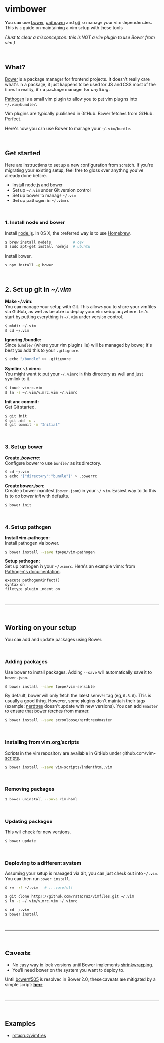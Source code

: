 # vimbower

You can use [bower], [pathogen] and [git] to manage your vim dependencies. This is a guide on maintaining a vim setup with these tools.

*(Just to clear a misconception: this is NOT a vim plugin to use Bower from vim.)*

<br>

## What?

[Bower] is a package manager for frontend projects. It doesn't really care what's in a package, it just happens to be used for JS and CSS most of the time. In reality, it's a package manager for *anything*.

[Pathogen] is a small vim plugin to allow you to put vim plugins into `~/.vim/bundle/`.

Vim plugins are typically published in GitHub. Bower fetches from GitHub. Perfect.

Here's how you can use Bower to manage your `~/.vim/bundle`.

<br>

## Get started

Here are instructions to set up a new configuration from scratch. If you're migrating your existing setup, feel free to gloss over anything you've already done before.

 * Install node.js and bower
 * Set up `~/.vim` under Git version control
 * Set up bower to manage `~/.vim`
 * Set up pathogen in `~/.vimrc`

<br>
 
### 1. Install node and bower

Install [node.js]. In OS X, the preferred way is to use [Homebrew].

```sh
$ brew install nodejs          # osx
$ sudo apt-get install nodejs  # ubuntu
```

Install bower.

```sh
$ npm install -g bower
```

<br>

## 2. Set up git in *~/.vim*

__Make ~/.vim__:<br>
You can manage your setup with Git. This allows you to share your vimfiles via GitHub, as well as be able to deploy your vim setup anywhere. Let's start by putting everything in `~/.vim` under version control.

```sh
$ mkdir ~/.vim
$ cd ~/.vim
```

__Ignoring /bundle:__<br>
Since `bundle/` (where your vim plugins lie) will be managed by bower, it's best you add this to your `.gitignore`.

```sh
$ echo "/bundle" >> .gitignore
```

__Symlink ~/.vimrc:__<br>
You might want to put your `~/.vimrc` in this directory as well and just symlink to it.

```sh
$ touch vimrc.vim
$ ln -s ~/.vim/vimrc.vim ~/.vimrc
```

__Init and commit:__<br>
Get Git started.

```sh
$ git init
$ git add -u .
$ git commit -m "Initial"
```

<br>

### 3. Set up bower

__Create *.bowerrc*:__<br>
Configure bower to use `bundle/` as its directory.

```sh
$ cd ~/.vim
$ echo '{"directory":"bundle"}' > .bowerrc
```

__Create *bower.json*__:<br>
Create a bower manifest (`bower.json`) in your `~/.vim`. Easiest way to do
this is to do *bower init* with defaults.

```sh
$ bower init
```

<br>

### 4. Set up pathogen

__Install vim-pathogen:__<br>
Install pathogen via bower.

```sh
$ bower install --save tpope/vim-pathogen
```

__Setup pathogen:__<br>
Set up pathogen in your `~/.vimrc`. Here's an example vimrc from [Pathogen's documentation][pathogen-setup].

```vim
execute pathogen#infect()
syntax on
filetype plugin indent on
```

<br>

----

<br>

## Working on your setup

You can add and update packages using Bower.

<br>

### Adding packages

Use bower to install packages. Adding `--save` will automatically save it to `bower.json`.

```sh
$ bower install --save tpope/vim-sensible
```

By default, bower will only fetch the latest semver tag (eg, `0.3.0`). This is usually a good thing. However, some plugins don't maintain their tags (example: [nerdtree] doesn't update with new versions). You can add `#master` to ensure that bower fetches from master.

```sh
$ bower install --save scrooloose/nerdtree#master
```

<br>

### Installing from vim.org/scripts

Scripts in the vim repository are available in GitHub under [github.com/vim-scripts].

```sh
$ bower install --save vim-scripts/indenthtml.vim
```

<br>

### Removing packages

```sh
$ bower uninstall --save vim-haml
```

<br>

### Updating packages

This will check for new versions.

```sh
$ bower update
```

<br>

### Deploying to a different system

Assuming your setup is managed via Git, you can just check out into `~/.vim`. You can then run `bower install`.

```sh
$ rm -rf ~/.vim   # ...careful!

$ git clone https://github.com/rstacruz/vimfiles.git ~/.vim
$ ln -s ~/.vim/vimrc.vim ~/.vimrc

$ cd ~/.vim
$ bower install
```

<br>

----

<br>

## Caveats

* No easy way to lock versions until Bower implements [shrinkwrapping][bower#505].
* You'll need bower on the system you want to deploy to.

Until [bower#505] is resolved in Bower 2.0, these caveats are mitigated by a simple script: **[here](https://github.com/rstacruz/vimfiles/blob/master/bin/lock)**

<br>

----

<br>

## Examples

* [rstacruz/vimfiles](http://github.com/rstacruz/vimfiles)

[pathogen]: https://github.com/tpope/vim-pathogen
[bower]: http://bower.io
[Homebrew]: http://brew.sh
[nvm]: https://github.com/creationix/nvm
[node.js]: http://nodejs.org
[pathogen-setup]: https://github.com/tpope/vim-pathogen#runtime-path-manipulation
[git]: http://git-scm.com
[nerdtree]: https://github.com/scrooloose/nerdtree/releases
[bower#505]: https://github.com/bower/bower/issues/505
[github.com/vim-scripts]: https://github.com/vim-scripts